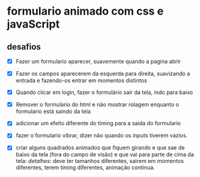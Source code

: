 # formulario animado com css e javaScript

## desafios

- [x] Fazer um formulario aparecer, suavemente quando a pagina abrir

- [x] Fazer  os campos aparecerem da esquerda para direita, 
suavizando a entrada e fazendo-os entrar em momentos distintos

- [x] Quando clicar em login, fazer o formulário sair da tela, indo para baixo

- [x] Remover o formulario do html e não mostrar rolagem enquanto o formulario 
    está saindo da tela

- [x] adicionar um efeito diferente do timing para a saida do formulario

- [x] fazer o formulario vibrar, dizer não quando os inputs tiverem vazios.

- [x] criar alguns quadrados animados que fiquem girando e que sae de baixo da tela 
 (fora do campo de visão) e que vai para parte de cima da tela: _detalhes_: deve ter tamanhos
 diferentes, sairem em momentos diferentes, terem timing diferentes, animação continua.
